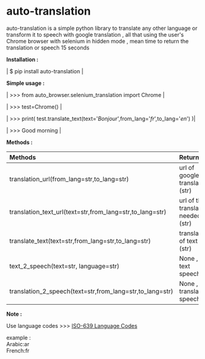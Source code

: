 # auto-translation

auto-translation is a simple python library to translate any other
language or transform it to speech with google translation , all that
using the user's Chrome browser with selenium in hidden mode , mean time
to return the translation or speech 15 seconds

**Installation :**

| $ pip install auto-translation |

**Simple usage :**

| >>> from auto_browser.selenium_translation import Chrome |

| >>> test=Chrome()  |

| >>> print(
test.translate_text(text='*Bonjour*',from_lang='*fr*',to_lang='*en*') )|

| >>> Good morning |


**Methods :**

| Methods                                                  | Return                              |
|:---------------------------------------------------------|:------------------------------------|
| translation_url(from_lang=str,to_lang=str)               | url of google translation (str)     |
| translation_text_url(text=str,from_lang=str,to_lang=str) | url of the translation needed (str) |
| translate_text(text=str,from_lang=str,to_lang=str)       | translation of text (str)           |
| text_2_speech(text=str, language=str)                    | None , text speech                  |
| translation_2_speech(text=str,from_lang=str,to_lang=str) | None , translation speech           |

**Note :**

Use language codes >>>
[ISO-639 Language Codes](https://docs.oracle.com/cd/E13214_01/wli/docs92/xref/xqisocodes.html)

example :  
Arabic:ar  
French:fr
